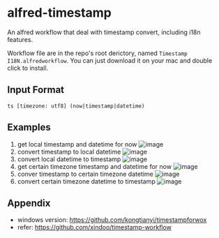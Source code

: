 # alfred-timestamp
An alfred workflow that deal with timestamp convert, including i18n features.

Workflow file are in the repo's root derictory, named `Timestamp I18N.alfredworkflow`. You can just download it on your mac and double click to install.

## Input Format
```
ts [timezone: utf8] (now|timestamp|datetime)
```

## Examples
1. get local timestamp and datetime for now
 ![image](https://user-images.githubusercontent.com/15275771/206860949-a660ca09-b430-4286-b646-82d93b29268a.png)
2. convert timestamp to local datetime
 ![image](https://user-images.githubusercontent.com/15275771/206861015-c44dfd97-9cc3-419b-84c7-f63d81855db3.png)
3. convert local datetime to timestamp
 ![image](https://user-images.githubusercontent.com/15275771/206861044-53d960c9-16ac-4a4e-9d82-79249ee89f71.png)
4. get certain timezone timestamp and datetime for now
 ![image](https://user-images.githubusercontent.com/15275771/206861066-349dd087-e036-4908-bb49-2aee37a3bf7a.png)
5. conver timestamp to certain timezone datetime
 ![image](https://user-images.githubusercontent.com/15275771/206861112-d9d795ff-85cc-44b8-b405-8374ead2e8b4.png)
6. convert certain timezone datetime to timestamp
 ![image](https://user-images.githubusercontent.com/15275771/206861173-732eb19d-0e16-4ef9-92d4-bb1ba4cea22d.png)

## Appendix

* windows version: https://github.com/kongtianyi/timestampforwox
* refer: https://github.com/xindoo/timestamp-workflow
